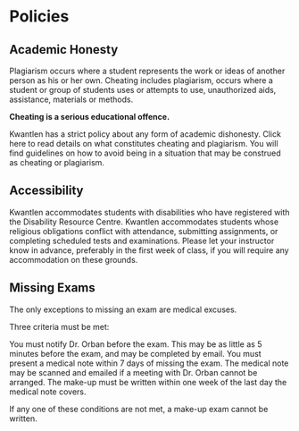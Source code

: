 # Policies

## Academic Honesty

Plagiarism occurs where a student represents the work or ideas of another person as his or her own. Cheating includes plagiarism, occurs where a student or group of students uses or attempts to use, unauthorized aids, assistance, materials or methods.  

**Cheating is a serious educational offence.**

Kwantlen has a strict policy about any form of academic dishonesty. Click here to read details on what constitutes cheating and plagiarism. You will find guidelines on how to avoid being in a situation that may be construed as cheating or plagiarism. 

## Accessibility

Kwantlen accommodates students with disabilities who have registered with the Disability Resource Centre. Kwantlen accommodates students whose religious obligations conflict with attendance, submitting assignments, or completing scheduled tests and examinations. Please let your instructor know in advance, preferably in the first week of class, if you will require any accommodation on these grounds.

## Missing Exams

The only exceptions to missing an exam are medical excuses.

Three criteria must be met:

You must notify Dr. Orban before the exam. This may be as little as 5 minutes before the exam, and may be completed by email.
You must present a medical note within 7 days of missing the exam. The medical note may be scanned and emailed if a meeting with Dr. Orban cannot be arranged.
The make-up must be written within one week of the last day the medical note covers.

If any one of these conditions are not met, a make-up exam cannot be written.
